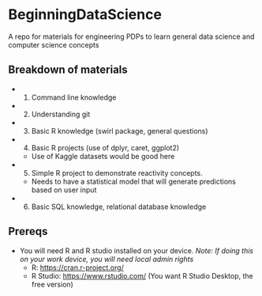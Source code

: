# BeginningDataScience
A repo for materials for engineering PDPs to learn general data science and computer science concepts

## __Breakdown of materials__
  * 1. Command line knowledge
  * 2. Understanding git
  * 3. Basic R knowledge (swirl package, general questions)
  * 4. Basic R projects (use of dplyr, caret, ggplot2)
    * Use of Kaggle datasets would be good here
  * 5. Simple R project to demonstrate reactivity concepts.
    * Needs to have a statistical model that will generate predictions based on user input
  * 6. Basic SQL knowledge, relational database knowledge

## __Prereqs__
  * You will need R and R studio installed on your device. *Note: If doing this on your work device, you will need local admin rights*
    * R: https://cran.r-project.org/
    * R Studio: https://www.rstudio.com/ (You want R Studio Desktop, the free version)
